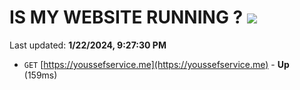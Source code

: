 # IS MY WEBSITE RUNNING ? [![](https://img.shields.io/static/v1?label=Sponsor&message=%E2%9D%A4&logo=GitHub&color=%23fe8e86)](https://github.com/sponsors/<username>)

Last updated: **1/22/2024, 9:27:30 PM**

- `GET` [https://youssefservice.me](https://youssefservice.me) - **Up** (159ms)
